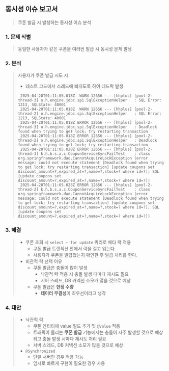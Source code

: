 ## 동시성 이슈 보고서
> 쿠폰 발급 시 발생하는 동시성 이슈 분석

### 1. 문제 식별
> 동일한 사용자가 같은 쿠폰을 여러번 발급 시 동시성 문제 발생

### 2. 분석
> 사용자가 쿠폰 발급 시도 시
> - 테스트 코드에서 스레드에 빠지도록 하여 데드락 발생
> ```console
>  2025-04-20T01:11:05.018Z  WARN 12656 --- [hhplus] [pool-2-thread-3] o.h.engine.jdbc.spi.SqlExceptionHelper   : SQL Error: 1213, SQLState: 40001
>  2025-04-20T01:11:05.018Z  WARN 12656 --- [hhplus] [pool-2-thread-2] o.h.engine.jdbc.spi.SqlExceptionHelper   : SQL Error: 1213, SQLState: 40001
>  2025-04-20T01:11:05.018Z ERROR 12656 --- [hhplus] [pool-2-thread-3] o.h.engine.jdbc.spi.SqlExceptionHelper   : Deadlock found when trying to get lock; try restarting transaction
>  2025-04-20T01:11:05.018Z ERROR 12656 --- [hhplus] [pool-2-thread-2] o.h.engine.jdbc.spi.SqlExceptionHelper   : Deadlock found when trying to get lock; try restarting transaction
>  2025-04-20T01:11:05.028Z ERROR 12656 --- [hhplus] [pool-2-thread-3] k.h.b.s.a.c.CouponServiceSyncFailTest    : class org.springframework.dao.CannotAcquireLockException (error message: could not execute statement [Deadlock found when trying to get lock; try restarting transaction] [update coupons set discount_amount=?,expired_at=?,name=?,stock=? where id=?]; SQL [update coupons set discount_amount=?,expired_at=?,name=?,stock=? where id=?])
>  2025-04-20T01:11:05.028Z ERROR 12656 --- [hhplus] [pool-2-thread-2] k.h.b.s.a.c.CouponServiceSyncFailTest    : class org.springframework.dao.CannotAcquireLockException (error message: could not execute statement [Deadlock found when trying to get lock; try restarting transaction] [update coupons set discount_amount=?,expired_at=?,name=?,stock=? where id=?]; SQL [update coupons set discount_amount=?,expired_at=?,name=?,stock=? where id=?])
> ```

### 3. 해결
> - 쿠폰 조회 시 `select ~ for update` 쿼리로 배타 락 적용
>   - 쿠폰 발급 트랜잭션 안에서 락을 걸고 읽는다.
>   - 사용자가 쿠폰을 발급했는지 확인한 후 발급 처리를 한다.
> - 비관적 락 선택 이유
>   - 쿠폰 발급은 충돌이 많이 발생
>     - 낙관적 락 적용 시 충돌 발생 때마다 재시도 필요
>     - 서버 스레드, DB 커넥션 소모가 많을 것으로 예상
>   - 쿠폰 발급은 **한정 수량**
>     - **데이터 무결성**이 최우선이라고 생각

### 4. 대안 
> - 낙관적 락
>   - 쿠폰 엔티티에 value 필드 추가 및 `@Value` 적용
>   - 트래픽이 몰리는 **쿠폰 발급** 기능에서는 충돌이 자주 발생할 것으로 예상되고 충돌 발생 시마다 재시도 처리 필요
>   - 서버 스레드, DB 커넥션 소모가 많을 것으로 예상
> - `@Synchronized`
>   - 단일 서버인 경우 적용 가능
>   - 임시로 빠르게 구현이 필요한 경우 사용